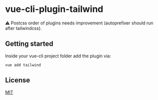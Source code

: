 # vue-cli-plugin-tailwind

:warning: Postcss order of plugins needs improvement (autoprefixer should run after tailwindcss).

## Getting started

Inside your vue-cli project folder add the plugin via:
```
vue add tailwind
```

## License

[MIT](https://github.com/forsartis/vue-cli-plugin-tailwind/blob/master/LICENSE)
